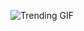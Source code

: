 ![Trending GIF](https://media4.giphy.com/media/v1.Y2lkPThiYjIxNzcyempqdjFuc3JlZjk1MXZ0a2IxMjdqZnk3b2J6b3gwamNqc3JjaHM3cSZlcD12MV9naWZzX3NlYXJjaCZjdD1n/MT5UUV1d4CXE2A37Dg/giphy.gif)
